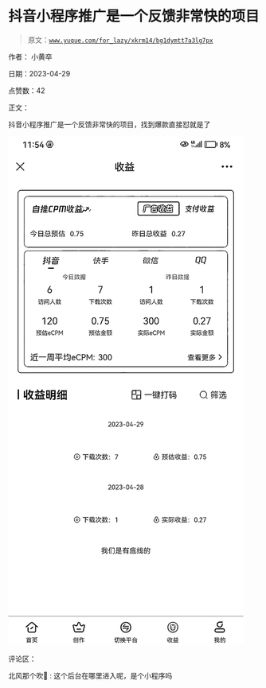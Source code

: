 # 抖音小程序推广是一个反馈非常快的项目

> 原文：[`www.yuque.com/for_lazy/xkrm14/bg1dymtt7a3lg7px`](https://www.yuque.com/for_lazy/xkrm14/bg1dymtt7a3lg7px)

作者： 小黄卒

日期：2023-04-29

点赞数：42

正文：

抖音小程序推广是一个反馈非常快的项目，找到爆款直接怼就是了

![](img/a7127d2ec3675f7b0e2f8a5689bbbff6.png)  

评论区：

北风那个吹 : 这个后台在哪里进入呢，是个小程序吗



